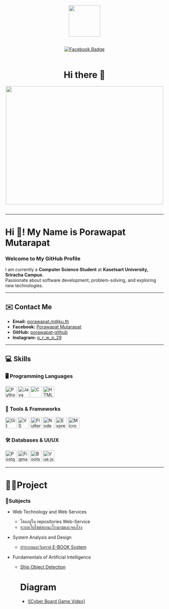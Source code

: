 
<br><div id="header" align="center">
  <img src="https://media.giphy.com/media/M9gbBd9nbDrOTu1Mqx/giphy.gif" width="100"/>
</div><br>

<div id="badges" align="center">
  <a href="https://www.facebook.com/porawapat.mutarapat">
    <img src="https://img.shields.io/badge/Facebook-%231877F2.svg?style=for-the-badge&logo=Facebook&logoColor=white" alt="Facebook Badge"/>
  </a>
</div><br>

<div align="center">
  <h1>Hi there 👋</h1>
</div>

<div align="center">
  <img src="https://media3.giphy.com/media/v1.Y2lkPTc5MGI3NjExbGgxaGs0bHNrYzZtbzJwaGh2b3M1ODlhMXl2ZGZ0OTg5aDB0Mmk3ZiZlcD12MV9pbnRlcm5hbF9naWZfYnlfaWQmY3Q9Zw/SWoSkN6DxTszqIKEqv/giphy.gif" width="500" height="375"/>
</div><br>


---



# Hi 👋! My Name is Porawapat Mutarapat  
### Welcome to My GitHub Profile  

I am currently a **Computer Science Student** at **Kasetsart University, Sriracha Campus**.  
Passionate about software development, problem-solving, and exploring new technologies.  

---

## ✉️ Contact Me  

- **Email:** [porawapat.m@ku.th](mailto:porawapat.m@ku.th)  
- **Facebook:** [Porawapat Mutarapat](https://www.facebook.com/porawapat.mutarapat)  
- **GitHub:** [porawapat-github](https://www.github.com/porawapat-github)  
- **Instagram:** [p_r_w_p_29](http://www.instagram.com/p_r_w_p_29)  

---

## 💻 Skills  

### 🖥️ Programming Languages  
<p align="left">
  <a href="https://www.python.org/" target="_blank"><img src="https://raw.githubusercontent.com/danielcranney/readme-generator/main/public/icons/skills/python-colored.svg" width="36" height="36" alt="Python" /></a>
  <a href="https://www.oracle.com/java/" target="_blank"><img src="https://raw.githubusercontent.com/danielcranney/readme-generator/main/public/icons/skills/java-colored.svg" width="36" height="36" alt="Java" /></a>
  <a href="https://docs.microsoft.com/en-us/cpp/?view=msvc-170" target="_blank"><img src="https://raw.githubusercontent.com/danielcranney/readme-generator/main/public/icons/skills/c-colored.svg" width="36" height="36" alt="C" /></a>
  <a href="https://developer.mozilla.org/en-US/docs/Glossary/HTML5" target="_blank"><img src="https://raw.githubusercontent.com/danielcranney/readme-generator/main/public/icons/skills/html5-colored.svg" width="36" height="36" alt="HTML5" /></a>
</p>

### 🔧 Tools & Frameworks  
<p align="left">
  <a href="https://git-scm.com/" target="_blank"><img src="https://raw.githubusercontent.com/danielcranney/readme-generator/main/public/icons/skills/git-colored.svg" width="36" height="36" alt="Git" /></a>
  <a href="https://code.visualstudio.com/" target="_blank"><img src="https://raw.githubusercontent.com/danielcranney/readme-generator/main/public/icons/skills/visualstudiocode.svg" width="36" height="36" alt="VS Code" /></a>
  <a href="https://flutter.dev/" target="_blank"><img src="https://raw.githubusercontent.com/danielcranney/readme-generator/main/public/icons/skills/flutter-colored.svg" width="36" height="36" alt="Flutter" /></a>
  <a href="https://nodejs.org/en/" target="_blank"><img src="https://raw.githubusercontent.com/danielcranney/readme-generator/main/public/icons/skills/nodejs-colored.svg" width="36" height="36" alt="NodeJS" /></a>
  <a href="https://expressjs.com/" target="_blank"><img src="https://raw.githubusercontent.com/danielcranney/readme-generator/main/public/icons/skills/express-colored.svg" width="36" height="36" alt="Express" /></a>
  <a href="https://www.microsoft.com/en/microsoft-365" target="_blank"><img src="https://cdn.brandfetch.io/idsWBrtc_i/theme/dark/symbol.svg?c=1dxbfHSJFAPEGdCLU4o5B" width="36" height="36" alt="Microsoft 365" /></a>
</p>

### 🛠️ Databases & UI/UX  
<p align="left">
  <a href="https://www.postgresql.org/" target="_blank"><img src="https://raw.githubusercontent.com/danielcranney/readme-generator/main/public/icons/skills/postgresql-colored.svg" width="36" height="36" alt="PostgreSQL" /></a>
  <a href="https://www.figma.com/" target="_blank"><img src="https://raw.githubusercontent.com/danielcranney/readme-generator/main/public/icons/skills/figma-colored.svg" width="36" height="36" alt="Figma" /></a>
  <a href="https://getbootstrap.com/" target="_blank"><img src="https://raw.githubusercontent.com/danielcranney/readme-generator/main/public/icons/skills/bootstrap-colored.svg" width="36" height="36" alt="Bootstrap" /></a>
  <a href="https://vuejs.org/" target="_blank"><img src="https://raw.githubusercontent.com/danielcranney/readme-generator/main/public/icons/skills/vuejs-colored.svg" width="36" height="36" alt="Vue.js" /></a>
</p>

---

# 🤼‍♂️Project
### 📖Subjects
- Web Technology and Web Services
  - โค้ดอยู่ใน repositories Web-Service 
  - [ระบบเว็บไซต์สถานะโรงแรมและจองโรง](group_work/NOVA-20GALAXY-20HOTEL.pdf)

- System Analysis and Design
  - [ทำระบบและวิเคราห์ E-BOOK System](group_work/System-Analysis.pdf)

- Fundamentals of Artificial Intelligence
  - [Ship Object Detection](Ship.pdf)
    # Diagram
    - [![Cyber Board Game Video]](https://app.diagrams.net/#G16PMTtykk9-gkR5ZHgBDst-vpgVY-uSKl#%7B%22pageId%22%3A%22JPmPAqn0E3lG4BfRR4UJ%22%7D)











